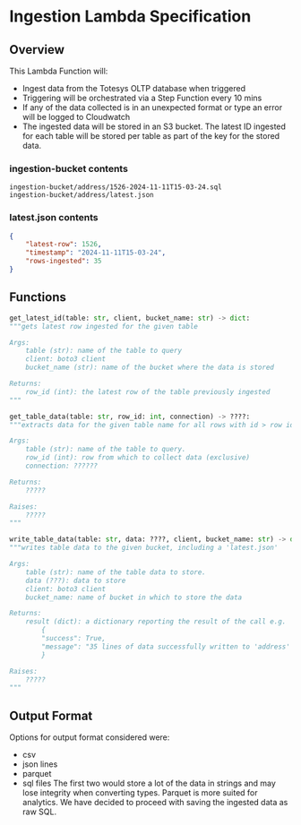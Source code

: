 # Ingestion Lambda Specification

## Overview
This Lambda Function will:
- Ingest data from the Totesys OLTP database when triggered
- Triggering will be orchestrated via a Step Function every 10 mins
- If any of the data collected is in an unexpected format or type an error will be logged to Cloudwatch
- The ingested data will be stored in an S3 bucket. The latest ID ingested for each table will be stored per table as part of the key for the stored data.


### ingestion-bucket contents
```
ingestion-bucket/address/1526-2024-11-11T15-03-24.sql
ingestion-bucket/address/latest.json
```

### latest.json contents
```json
{
    "latest-row": 1526,
    "timestamp": "2024-11-11T15-03-24",
    "rows-ingested": 35
}
```





## Functions

```python
get_latest_id(table: str, client, bucket_name: str) -> dict:
"""gets latest row ingested for the given table

Args:
    table (str): name of the table to query
    client: boto3 client
    bucket_name (str): name of the bucket where the data is stored

Returns:
    row_id (int): the latest row of the table previously ingested
"""

get_table_data(table: str, row_id: int, connection) -> ????:
"""extracts data for the given table name for all rows with id > row id

Args:
    table (str): name of the table to query.
    row_id (int): row from which to collect data (exclusive)
    connection: ?????? 

Returns:
    ?????

Raises:
    ?????
"""

write_table_data(table: str, data: ????, client, bucket_name: str) -> dict:
"""writes table data to the given bucket, including a 'latest.json'

Args:
    table (str): name of the table data to store.
    data (???): data to store
    client: boto3 client
    bucket_name: name of bucket in which to store the data

Returns:
    result (dict): a dictionary reporting the result of the call e.g.
        {
        "success": True,
        "message": "35 lines of data successfully written to 'address' table,
        }

Raises:
    ?????
"""

```

## Output Format
Options for output format considered were:
- csv
- json lines
- parquet
- sql files
The first two would store a lot of the data in strings and may lose integrity when converting types. Parquet is more suited for analytics. We have decided to proceed with saving the ingested data as raw SQL.